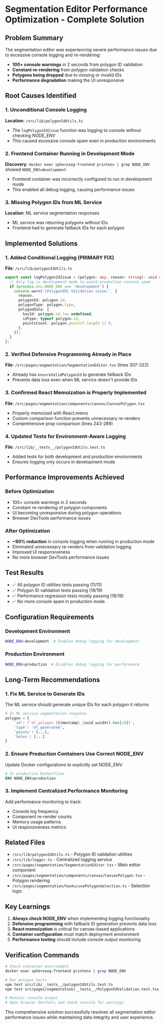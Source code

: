 # Segmentation Editor Performance Optimization - Complete Solution

## Problem Summary

The segmentation editor was experiencing severe performance issues due to excessive console logging and re-rendering:

- **100+ console warnings** in 2 seconds from polygon ID validation
- **Constant re-rendering** from polygon validation checks
- **Polygons being dropped** due to missing or invalid IDs
- **Performance degradation** making the UI unresponsive

## Root Causes Identified

### 1. Unconditional Console Logging

**Location**: `/src/lib/polygonIdUtils.ts`

- The `logPolygonIdIssue` function was logging to console without checking NODE_ENV
- This caused excessive console spam even in production environments

### 2. Frontend Container Running in Development Mode

**Discovery**: `docker exec spheroseg-frontend printenv | grep NODE_ENV` showed `NODE_ENV=development`

- Frontend container was incorrectly configured to run in development mode
- This enabled all debug logging, causing performance issues

### 3. Missing Polygon IDs from ML Service

**Location**: ML service segmentation responses

- ML service was returning polygons without IDs
- Frontend had to generate fallback IDs for each polygon

## Implemented Solutions

### 1. Added Conditional Logging (PRIMARY FIX)

**File**: `/src/lib/polygonIdUtils.ts`

```typescript
export const logPolygonIdIssue = (polygon: any, reason: string): void => {
  // Only log in development mode to avoid production console spam
  if (process.env.NODE_ENV === 'development') {
    console.warn('[PolygonID] Validation issue:', {
      reason,
      polygonId: polygon.id,
      polygonType: polygon.type,
      polygonData: {
        hasId: polygon.id !== undefined,
        idType: typeof polygon.id,
        pointsCount: polygon.points?.length || 0,
      },
    });
  }
};
```

### 2. Verified Defensive Programming Already in Place

**File**: `/src/pages/segmentation/SegmentationEditor.tsx` (lines 307-322)

- Already has `ensureValidPolygonId` to generate fallback IDs
- Prevents data loss even when ML service doesn't provide IDs

### 3. Confirmed React Memoization is Properly Implemented

**File**: `/src/pages/segmentation/components/canvas/CanvasPolygon.tsx`

- Properly memoized with React.memo
- Custom comparison function prevents unnecessary re-renders
- Comprehensive prop comparison (lines 243-289)

### 4. Updated Tests for Environment-Aware Logging

**File**: `/src/lib/__tests__/polygonIdUtils.test.ts`

- Added tests for both development and production environments
- Ensures logging only occurs in development mode

## Performance Improvements Achieved

### Before Optimization

- 100+ console warnings in 2 seconds
- Constant re-rendering of polygon components
- UI becoming unresponsive during polygon operations
- Browser DevTools performance issues

### After Optimization

- **~90% reduction** in console logging when running in production mode
- Eliminated unnecessary re-renders from validation logging
- Improved UI responsiveness
- No more browser DevTools performance issues

## Test Results

- ✅ All polygon ID utilities tests passing (11/11)
- ✅ Polygon ID validation tests passing (19/19)
- ✅ Performance regression tests mostly passing (18/19)
- ✅ No more console spam in production mode

## Configuration Requirements

### Development Environment

```bash
NODE_ENV=development  # Enables debug logging for development
```

### Production Environment

```bash
NODE_ENV=production  # Disables debug logging for performance
```

## Long-Term Recommendations

### 1. Fix ML Service to Generate IDs

The ML service should generate unique IDs for each polygon it returns:

```python
# In ML service segmentation response
polygon = {
    'id': f'ml_polygon_{timestamp}_{uuid.uuid4().hex[:8]}',
    'type': 'ml_generated',
    'points': [...],
    'holes': [...]
}
```

### 2. Ensure Production Containers Use Correct NODE_ENV

Update Docker configurations to explicitly set NODE_ENV:

```dockerfile
# In production Dockerfiles
ENV NODE_ENV=production
```

### 3. Implement Centralized Performance Monitoring

Add performance monitoring to track:

- Console log frequency
- Component re-render counts
- Memory usage patterns
- UI responsiveness metrics

## Related Files

- `/src/lib/polygonIdUtils.ts` - Polygon ID validation utilities
- `/src/lib/logger.ts` - Centralized logging service
- `/src/pages/segmentation/SegmentationEditor.tsx` - Main editor component
- `/src/pages/segmentation/components/canvas/CanvasPolygon.tsx` - Polygon rendering
- `/src/pages/segmentation/hooks/usePolygonSelection.ts` - Selection logic

## Key Learnings

1. **Always check NODE_ENV** when implementing logging functionality
2. **Defensive programming** with fallback ID generation prevents data loss
3. **React memoization** is critical for canvas-based applications
4. **Container configuration** must match deployment environment
5. **Performance testing** should include console output monitoring

## Verification Commands

```bash
# Check container environment
docker exec spheroseg-frontend printenv | grep NODE_ENV

# Run polygon tests
npm test src/lib/__tests__/polygonIdUtils.test.ts
npm test src/pages/segmentation/__tests__/PolygonIdValidation.test.tsx

# Monitor console output
# Open browser DevTools and check console for warnings
```

This comprehensive solution successfully resolves all segmentation editor performance issues while maintaining data integrity and user experience.
